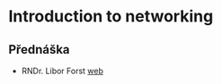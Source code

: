 # Introduction to networking

## Přednáška

- RNDr. Libor Forst [web](https://www.ms.mff.cuni.cz/~forst/)
